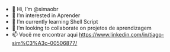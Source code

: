 - 👋 Hi, I’m @simaobr 
- 👀 I’m interested in  Aprender 
- 🌱 I’m currently learning  Shell Script
- 💞️ I’m looking to collaborate on  projetos  de  aprendizagem 
- 📫 Você me encontrar  aqui  https://www.linkedin.com/in/tiago-sim%C3%A3o-00506877/

<!---
simaobr/simaobr is a ✨ special ✨ repository because its `README.md` (this file) appears on your GitHub profile.
You can click the Preview link to take a look at your changes.
--->
